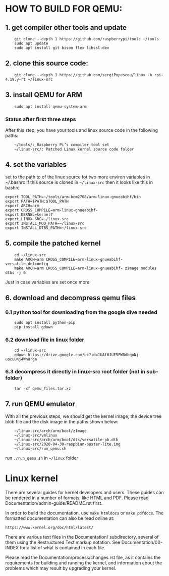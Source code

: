 HOW TO BUILD FOR QEMU:
=====================


## 1. get compiler other tools and update

```
    git clone --depth 1 https://github.com/raspberrypi/tools ~/tools
    sudo apt update
    sudo apt install git bison flex libssl-dev
```

## 2. clone this source code:

```
    git clone --depth 1 https://github.com/sergiPopescou/linux -b rpi-4.19.y-rt ~/linux-src
```


## 3. install QEMU for ARM
```
    sudo apt install qemu-system-arm
```
### Status after first three steps

After this step, you have your tools and linux source code in the following paths:
```
    ~/tools/: Raspberry Pi’s compiler tool set
    ~/linux-src/: Patched Linux kernel source code folder
```

## 4. set the variables
set to the path to of the linux source fot two more environ variables in ~/.bashrc
if this source is cloned in `~/linux-src` then it looks like this in bashrc

```
export TOOL_PATH=~/tools/arm-bcm2708/arm-linux-gnueabihf/bin
export PATH=$PATH:$TOOL_PATH
export ARCH=arm
export CROSS_COMPILE=arm-linux-gnueabihf-
export KERNEL=kernel7
export LINUX_SRC=~/linux-src
export INSTALL_MOD_PATH=~/linux-src
export INSTALL_DTBS_PATH=~/linux-src
```

## 5. compile the patched kernel
```
    cd ~/linux-src
    make ARCH=arm CROSS_COMPILE=arm-linux-gnueabihf- versatile_defconfig
    make ARCH=arm CROSS_COMPILE=arm-linux-gnueabihf- zImage modules dtbs -j 6
```
Just in case variables are set once more


## 6. download and decompress qemu files

### 6.1 python tool for downloading from the google dive needed
```
    sudo apt install python-pip
    pip install gdown
```
### 6.2 download file in linux folder
```
    cd ~/linux-src
    gdown https://drive.google.com/uc?id=1UAf0JUE5PW8dbqoNj-uocu8Kj4WnHrga
```
### 6.3 decompress it directly in linux-src root folder (not in sub-folder)
```
    tar -xf qemu_files.tar.xz
```

## 7. run QEMU emulator

With all the previous steps, we should get the kernel image, the device tree blob file and the disk image in the paths shown below:
```
    ~/linux-src/arch/arm/boot/zImage
    ~/linux-src/vmlinux
    ~/linux-src/arch/arm/boot/dts/versatile-pb.dtb
    ~/linux-src/2020-04-30-raspbian-buster-lite.img
    ~/linux-src/run_qemu.sh
```

run `./run_qemu.sh` in `~/linux` folder




Linux kernel
============

There are several guides for kernel developers and users. These guides can
be rendered in a number of formats, like HTML and PDF. Please read
Documentation/admin-guide/README.rst first.

In order to build the documentation, use ``make htmldocs`` or
``make pdfdocs``.  The formatted documentation can also be read online at:

    https://www.kernel.org/doc/html/latest/

There are various text files in the Documentation/ subdirectory,
several of them using the Restructured Text markup notation.
See Documentation/00-INDEX for a list of what is contained in each file.

Please read the Documentation/process/changes.rst file, as it contains the
requirements for building and running the kernel, and information about
the problems which may result by upgrading your kernel.
